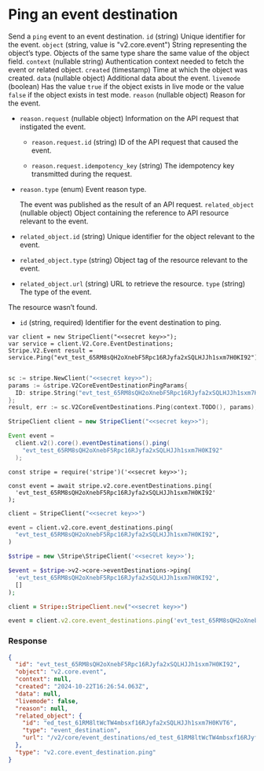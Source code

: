 # Ping an event destination

Send a `ping` event to an event destination.
`id` (string)
Unique identifier for the event.
`object` (string, value is "v2.core.event")
String representing the object’s type. Objects of the same type share the same value of the object field.
`context` (nullable string)
Authentication context needed to fetch the event or related object.
`created` (timestamp)
Time at which the object was created.
`data` (nullable object)
Additional data about the event.
`livemode` (boolean)
Has the value `true` if the object exists in live mode or the value `false` if the object exists in test mode.
`reason` (nullable object)
Reason for the event.

- `reason.request` (nullable object)
  Information on the API request that instigated the event.

  - `reason.request.id` (string)
    ID of the API request that caused the event.

  - `reason.request.idempotency_key` (string)
    The idempotency key transmitted during the request.

- `reason.type` (enum)
  Event reason type.

  The event was published as the result of an API request.
`related_object` (nullable object)
Object containing the reference to API resource relevant to the event.

- `related_object.id` (string)
  Unique identifier for the object relevant to the event.

- `related_object.type` (string)
  Object tag of the resource relevant to the event.

- `related_object.url` (string)
  URL to retrieve the resource.
`type` (string)
The type of the event.

The resource wasn’t found.

- `id` (string, required)
  Identifier for the event destination to ping.

```dotnet
var client = new StripeClient("<<secret key>>");
var service = client.V2.Core.EventDestinations;
Stripe.V2.Event result = service.Ping("evt_test_65RM8sQH2oXnebF5Rpc16RJyfa2xSQLHJJh1sxm7H0KI92");
```

```go

sc := stripe.NewClient("<<secret key>>");
params := &stripe.V2CoreEventDestinationPingParams{
  ID: stripe.String("evt_test_65RM8sQH2oXnebF5Rpc16RJyfa2xSQLHJJh1sxm7H0KI92"),
};
result, err := sc.V2CoreEventDestinations.Ping(context.TODO(), params);
```

```java
StripeClient client = new StripeClient("<<secret key>>");

Event event =
  client.v2().core().eventDestinations().ping(
    "evt_test_65RM8sQH2oXnebF5Rpc16RJyfa2xSQLHJJh1sxm7H0KI92"
  );
```

```node
const stripe = require('stripe')('<<secret key>>');

const event = await stripe.v2.core.eventDestinations.ping(
  'evt_test_65RM8sQH2oXnebF5Rpc16RJyfa2xSQLHJJh1sxm7H0KI92'
);
```

```python
client = StripeClient("<<secret key>>")

event = client.v2.core.event_destinations.ping(
  "evt_test_65RM8sQH2oXnebF5Rpc16RJyfa2xSQLHJJh1sxm7H0KI92",
)
```

```php
$stripe = new \Stripe\StripeClient('<<secret key>>');

$event = $stripe->v2->core->eventDestinations->ping(
  'evt_test_65RM8sQH2oXnebF5Rpc16RJyfa2xSQLHJJh1sxm7H0KI92',
  []
);
```

```ruby
client = Stripe::StripeClient.new("<<secret key>>")

event = client.v2.core.event_destinations.ping('evt_test_65RM8sQH2oXnebF5Rpc16RJyfa2xSQLHJJh1sxm7H0KI92')
```

### Response

```json
{
  "id": "evt_test_65RM8sQH2oXnebF5Rpc16RJyfa2xSQLHJJh1sxm7H0KI92",
  "object": "v2.core.event",
  "context": null,
  "created": "2024-10-22T16:26:54.063Z",
  "data": null,
  "livemode": false,
  "reason": null,
  "related_object": {
    "id": "ed_test_61RM8ltWcTW4mbsxf16RJyfa2xSQLHJJh1sxm7H0KVT6",
    "type": "event_destination",
    "url": "/v2/core/event_destinations/ed_test_61RM8ltWcTW4mbsxf16RJyfa2xSQLHJJh1sxm7H0KVT6"
  },
  "type": "v2.core.event_destination.ping"
}
```